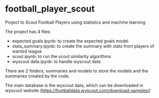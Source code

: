 # football_player_scout
Project to Scout Football Players using statistics and machine learning

The project has 4 files:

- expected goals.ipynb: to create the expected goals model
- stats_summary.ipynb: to create the summary with stats from players of wanted league
- scout.ipynb: to run the scout similarity algorithms
- wyscout data.ipynb: to handle wyscout data

There are 2 folders, summaries and models to store the models and the summaries created by the code.

The main database is the wyscout data, which can be downloaded in wyscout website (https://footballdata.wyscout.com/download-samples/)
